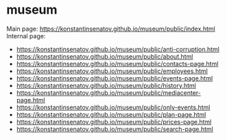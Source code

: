 # museum
Main page: https://konstantinsenatov.github.io/museum/public/index.html
Internal page: 
  - https://konstantinsenatov.github.io/museum/public/anti-corruption.html
  - https://konstantinsenatov.github.io/museum/public/about.html
  - https://konstantinsenatov.github.io/museum/public/contacts-page.html
  - https://konstantinsenatov.github.io/museum/public/employees.html
  - https://konstantinsenatov.github.io/museum/public/events-page.html
  - https://konstantinsenatov.github.io/museum/public/history.html
  - https://konstantinsenatov.github.io/museum/public/mediacenter-page.html
  - https://konstantinsenatov.github.io/museum/public/only-events.html
  - https://konstantinsenatov.github.io/museum/public/plan-page.html
  - https://konstantinsenatov.github.io/museum/public/prices-page.html
  - https://konstantinsenatov.github.io/museum/public/search-page.html
  
